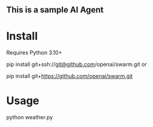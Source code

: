 ## This is a sample AI Agent

# Install
Requires Python 3.10+

pip install git+ssh://git@github.com/openai/swarm.git
or

pip install git+https://github.com/openai/swarm.git
# Usage
python weather.py
